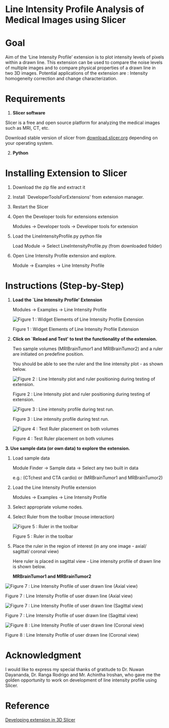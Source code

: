 # Line Intensity Profile Analysis of Medical Images using Slicer

# Goal

Aim of the ‘Line Intensity Profile’ extension is to plot intensity levels of pixels within a drawn line. This extension can be used to compare the noise levels of multiple images and to compare physical properties of a drawn line in two 3D images. Potential applications of the extension are : Intensity homogeneity correction and change characterization.

# Requirements

1. **Slicer software**

Slicer is a free and open source platform for analyzing the medical images such as MRI, CT, etc. 

Download stable version of slicer from [download.slicer.org](http://download.slicer.org) depending on your operating system.

2. **Python**

# Installing Extension to Slicer

1. Download the zip file and extract it
2. Install `DeveloperToolsForExtensions' from extension manager. 
3. Restart the Slicer
4. Open the Developer tools for extensions extension
    
    Modules → Developer tools → Developer tools for extension
    
5. Load the LineIntensityProfile.py python file
    
    Load Module → Select LineIntensityProfile.py (from downloaded folder)
    
6. Open Line Intensity Profile extension and explore.
    
    Module → Examples → Line Intensity Profile


# Instructions (Step-by-Step)

1. **Load the `Line Intensity Profile' Extension**
    
    Modules → Examples → Line Intensity Profile
    
    ![Figure 1 : Widget Elements of Line Intensity Profile Extension](Line%20Intensity%20Profile%20Analysis%20of%20Medical%20Images/1.png)
    
    Figure 1 : Widget Elements of Line Intensity Profile Extension
    
2. **Click on `Reload and Test' to test the functionality of the extension.**
    
    Two sample volumes (MRIBrainTumor1 and MRIBrainTumor2) and a ruler are initiated on predefine position.
    
    You should be able to see the ruler and the line intensity plot - as shown below.
    
    ![Figure 2 : Line Intensity plot and ruler positioning during testing of extension.](Line%20Intensity%20Profile%20Analysis%20of%20Medical%20Images/2.png)
    
    Figure 2 : Line Intensity plot and ruler positioning during testing of extension.
    
    ![Figure 3 : Line intensity profile during test run.](Line%20Intensity%20Profile%20Analysis%20of%20Medical%20Images/3.png)
    
    Figure 3 : Line intensity profile during test run.
    
    ![Figure 4 : Test Ruler placement on both volumes](Line%20Intensity%20Profile%20Analysis%20of%20Medical%20Images/6.png)
    
    Figure 4 : Test Ruler placement on both volumes
    

**3. Use sample data (or own data) to explore the extension.**

1. Load sample data
    
    Module Finder → Sample data → Select any two built in data
    
    e.g.: (CTchest and CTA cardio) or (MRBrainTumor1 and MRBrainTumor2)
    
2.  Load the Line Intensity Profile extension
    
    Modules → Examples → Line Intensity Profile
    
3. Select appropriate volume nodes.
4. Select Ruler from the toolbar (mouse interaction)
    
    ![Figure 5 : Ruler in the toolbar ](Line%20Intensity%20Profile%20Analysis%20of%20Medical%20Images/7.png)
    
    Figure 5 : Ruler in the toolbar 
    
5. Place the ruler in the region of interest (in any one image - axial/ sagittal/ coronal view)
    
    Here ruler is placed in sagittal view - Line intensity profile of drawn line is shown below.
    
    **MRBrainTumor1 and MRBrainTumor2**
    

![Figure 7 : Line Intensity Profile of user drawn line (Axial view)](Line%20Intensity%20Profile%20Analysis%20of%20Medical%20Images/10.png)

Figure 7 : Line Intensity Profile of user drawn line (Axial view)

![Figure 7 : Line Intensity Profile of user drawn line (Sagittal view)](Line%20Intensity%20Profile%20Analysis%20of%20Medical%20Images/8.png)

Figure 7 : Line Intensity Profile of user drawn line (Sagittal view)

![Figure 8 : Line Intensity Profile of user drawn line (Coronal view)](Line%20Intensity%20Profile%20Analysis%20of%20Medical%20Images/9.png)

Figure 8 : Line Intensity Profile of user drawn line (Coronal view)

# Acknowledgment

I would like to express my special thanks of gratitude to Dr. Nuwan Dayananda, Dr. Ranga Rodrigo and Mr. Achintha Iroshan, who gave me the golden opportunity to work on development of line intensity profile using Slicer. 

# Reference

[Developing extension in 3D Slicer](https://docs.google.com/presentation/d/1JXIfs0rAM7DwZAho57Jqz14MRn2BIMrjB17Uj_7Yztc/htmlpresent)
